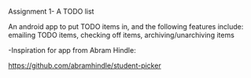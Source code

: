 Assignment 1- A TODO list

An android app to put TODO items in, and the following features include: emailing TODO items, checking off items, archiving/unarchiving items


-Inspiration for app from Abram Hindle: 

https://github.com/abramhindle/student-picker

